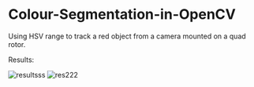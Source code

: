 # Colour-Segmentation-in-OpenCV
Using HSV range to track a red object from a camera mounted on a quad rotor.

Results:

![resultsss](https://user-images.githubusercontent.com/19201530/41815767-d95d3b2c-7791-11e8-8461-dd0c941e3f9c.PNG)
![res222](https://user-images.githubusercontent.com/19201530/41815768-db00fc2a-7791-11e8-8451-cd27de353bab.PNG)
